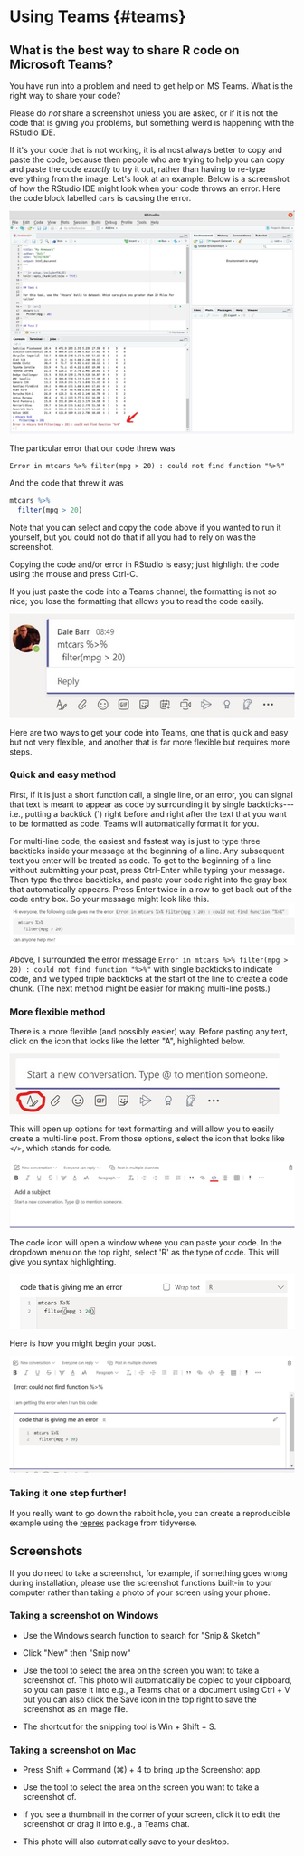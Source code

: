 # Using Teams {#teams}

## What is the best way to share R code on Microsoft Teams?

You have run into a problem and need to get help on MS Teams. What is the right way to share your code?

Please do *not* share a screenshot unless you are asked, or if it is not the code that is giving you problems, but something weird is happening with the RStudio IDE.

If it's your code that is not working, it is almost always better to copy and paste the code, because then people who are trying to help you can copy and paste the code *exactly* to try it out, rather than having to re-type everything from the image. Let's look at an example. Below is a screenshot of how the RStudio IDE might look when your code throws an error. Here the code block labelled `cars` is causing the error.

![*a screenshot of RStudio IDE showing an error indicated by the red arrow*](https://raw.githubusercontent.com/PsyTeachR/FAQ/master/images/mtcars_error.jpg)

The particular error that our code threw was

    Error in mtcars %>% filter(mpg > 20) : could not find function "%>%"

And the code that threw it was


```r
mtcars %>%
  filter(mpg > 20)
```

Note that you can select and copy the code above if you wanted to run it yourself, but you could not do that if all you had to rely on was the screenshot.

Copying the code and/or error in RStudio is easy; just highlight the code using the mouse and press Ctrl-C.

If you just paste the code into a Teams channel, the formatting is not so nice; you lose the formatting that allows you to read the code easily.

![*A screenshot of MS Teams with the code pasted directly in. Not pretty!*](https://raw.githubusercontent.com/PsyTeachR/FAQ/master/images/teams_paste1.jpg)

Here are two ways to get your code into Teams, one that is quick and easy but not very flexible, and another that is far more flexible but requires more steps.

### Quick and easy method

First, if it is just a short function call, a single line, or an error, you can signal that text is meant to appear as code by surrounding it by single backticks---i.e., putting a backtick (\`) right before and right after the text that you want to be formatted as code. Teams will automatically format it for you.

For multi-line code, the easiest and fastest way is just to type three backticks inside your message at the beginning of a line. Any subsequent text you enter will be treated as code. To get to the beginning of a line without submitting your post, press Ctrl-Enter while typing your message. Then type the three backticks, and paste your code right into the gray box that automatically appears. Press Enter twice in a row to get back out of the code entry box. So your message might look like this. ![A screenshot of MS Teams with code embedded in a chunk.](https://raw.githubusercontent.com/PsyTeachR/FAQ/master/images/teams_chunk.jpg)

Above, I surrounded the error message `Error in mtcars %>% filter(mpg > 20) : could not find function "%>%"` with single backticks to indicate code, and we typed triple backticks at the start of the line to create a code chunk. (The next method might be easier for making multi-line posts.)

### More flexible method

There is a more flexible (and possibly easier) way. Before pasting any text, click on the icon that looks like the letter "A", highlighted below.

![Screenshot of Teams showing the icon that looks like an "A"](https://raw.githubusercontent.com/PsyTeachR/FAQ/master/images/teams_paste2.jpg) 

This will open up options for text formatting and will allow you to easily create a multi-line post. From those options, select the icon that looks like `</>`, which stands for code. 

![Screenshot of Teams formatting icons, with code icon highlighted](https://raw.githubusercontent.com/PsyTeachR/FAQ/master/images/teams_paste3.jpg) 

The code icon will open a window where you can paste your code. In the dropdown menu on the top right, select 'R' as the type of code. This will give you syntax highlighting. 

![Screenshot of Teams formatting icons, with code icon highlighted](https://raw.githubusercontent.com/PsyTeachR/FAQ/master/images/teams_paste4.jpg) 

Here is how you might begin your post. 

![Screenshot of Teams with unsubmitted post](https://raw.githubusercontent.com/PsyTeachR/FAQ/master/images/teams_paste5.jpg) 

### Taking it one step further!

If you really want to go down the rabbit hole, you can create a reproducible example using the [reprex](https://www.tidyverse.org/help/#reprex) package from tidyverse.

## Screenshots

If you do need to take a screenshot, for example, if something goes wrong during installation, please use the screenshot functions built-in to your computer rather than taking a photo of your screen using your phone.

### Taking a screenshot on Windows

-   Use the Windows search function to search for "Snip & Sketch"

-   Click "New" then "Snip now"

-   Use the tool to select the area on the screen you want to take a screenshot of. This photo will automatically be copied to your clipboard, so you can paste it into e.g., a Teams chat or a document using Ctrl + V but you can also click the Save icon in the top right to save the screenshot as an image file.

-   The shortcut for the snipping tool is Win + Shift + S.

### Taking a screenshot on Mac

-   Press Shift + Command (⌘) + 4 to bring up the Screenshot app.

-   Use the tool to select the area on the screen you want to take a screenshot of.

-   If you see a thumbnail in the corner of your screen, click it to edit the screenshot or drag it into e.g., a Teams chat.

-   This photo will also automatically save to your desktop.

